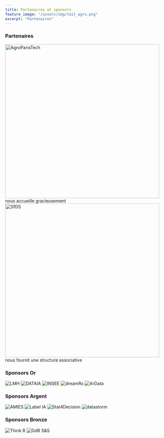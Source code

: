 ```yaml
---
title: Partenaires et sponsors 
feature_image: "/assets/img/toit_agro.png"
excerpt: "Partenaires"
---
```


### Partenaires

<a href="http://www.agroparistech.fr/"><img src="../assets/logos/logo_agro.png" alt="AgroParisTech" width="500"></a>
nous accueille gracieusement
<a href="https://www.sfds.asso.fr/"><img src="../assets/logos/logo_sfds.png" alt="SfDS" width="500"></a>
nous fournit une structure associative

### Sponsors Or

![LMH](../assets/logos/logo_lmh.png)
![DATAIA](../assets/logos/logo_dataia.png)
![INSEE](../assets/logos/logo_insee.png)
![dreamRs](../assets/logos/logo_dreamRs.png)
![ArData](../assets/logos/logo_ardata.png)

### Sponsors Argent

![AMIES](../assets/logos/logo-amies.jpg)
![Label IA](../assets/logos/label_IA.jpg)
![Stat4Decision](../assets/logos/stat4decision.png)
![datastorm](../assets/logos/logo_datastorm.jpg)

### Sponsors Bronze

![Think R](../assets/logos/THINKR-LOGO.png)
![GdR S&S](../assets/logos/logo_GDR.jpg)

